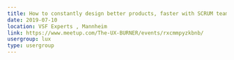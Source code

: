 ```yaml
---
title: How to constantly design better products, faster with SCRUM teams
date: 2019-07-10
location: VSF Experts , Mannheim
link: https://www.meetup.com/The-UX-BURNER/events/rxcmmpyzkbnb/
usergroup: lux
type: usergroup
---
```

